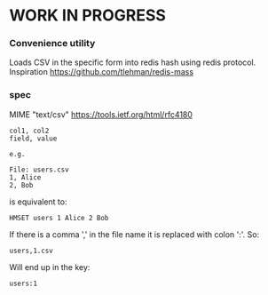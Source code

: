 # WORK IN PROGRESS
  
### Convenience utility
Loads CSV in the specific form into redis hash using redis protocol.
Inspiration https://github.com/tlehman/redis-mass

### spec
MIME "text/csv" https://tools.ietf.org/html/rfc4180
  
```
col1, col2
field, value

e.g.

File: users.csv
1, Alice
2, Bob
```
is equivalent to:
```
HMSET users 1 Alice 2 Bob
```
If there is a comma ',' in the file name it is replaced with colon ':'. So:
```
users,1.csv
```
Will end up in the key:
```
users:1
```

